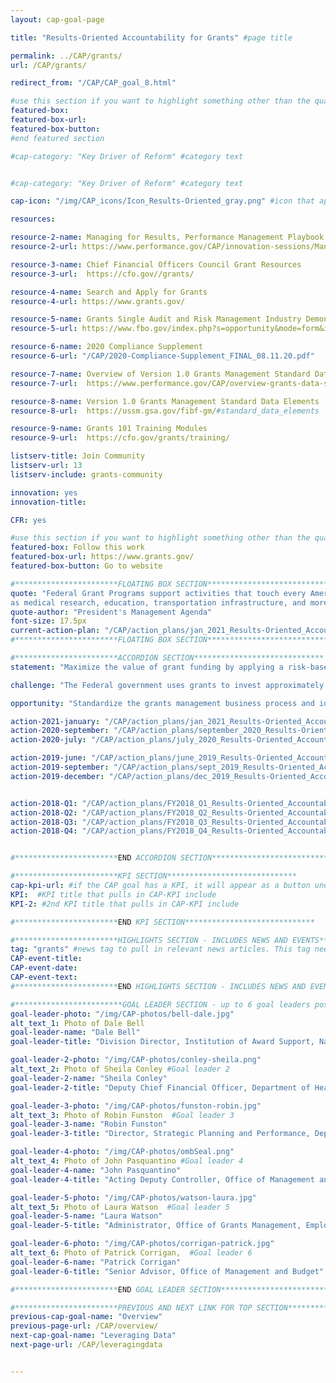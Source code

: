 ```yaml
---
layout: cap-goal-page

title: "Results-Oriented Accountability for Grants" #page title

permalink: ../CAP/grants/
url: /CAP/grants/

redirect_from: "/CAP/CAP_goal_8.html"

#use this section if you want to highlight something other than the quarterly action plan
featured-box:
featured-box-url:
featured-box-button:
#end featured section

#cap-category: "Key Driver of Reform" #category text


#cap-category: "Key Driver of Reform" #category text

cap-icon: "/img/CAP_icons/Icon_Results-Oriented_gray.png" #icon that appears next to title

resources:

resource-2-name: Managing for Results, Performance Management Playbook for Federal Awarding Agencies
resource-2-url: https://www.performance.gov/CAP/innovation-sessions/Managing for Results, Performance Management Playbook for Federal Awarding Agencies.pdf

resource-3-name: Chief Financial Officers Council Grant Resources
resource-3-url:  https://cfo.gov//grants/

resource-4-name: Search and Apply for Grants
resource-4-url: https://www.grants.gov/

resource-5-name: Grants Single Audit and Risk Management Industry Demonstration Days
resource-5-url: https://www.fbo.gov/index.php?s=opportunity&mode=form&id=08943a6b0f93b40afab0bce207edcbe3&tab=core&_cview=1

resource-6-name: 2020 Compliance Supplement
resource-6-url: "/CAP/2020-Compliance-Supplement_FINAL_08.11.20.pdf"

resource-7-name: Overview of Version 1.0 Grants Management Standard Data Elements
resource-7-url:  https://www.performance.gov/CAP/overview-grants-data-standards.pdf

resource-8-name: Version 1.0 Grants Management Standard Data Elements
resource-8-url:  https://ussm.gsa.gov/fibf-gm/#standard_data_elements

resource-9-name: Grants 101 Training Modules
resource-9-url:  https://cfo.gov/grants/training/

listserv-title: Join Community
listserv-url: 13
listserv-include: grants-community

innovation: yes
innovation-title:

CFR: yes

#use this section if you want to highlight something other than the quarterly action plan
featured-box: Follow this work
featured-box-url: https://www.grants.gov/
featured-box-button: Go to website

#***********************FLOATING BOX SECTION*****************************
quote: "Federal Grant Programs support activities that touch every American, such
as medical research, education, transportation infrastructure, and more." #appears in the gray text box
quote-author: "President's Management Agenda"
font-size: 17.5px
current-action-plan: "/CAP/action_plans/jan_2021_Results-Oriented_Accountability_for_Grants.pdf"
#***********************FLOATING BOX SECTION*****************************

#***********************ACCORDION SECTION*****************************
statement: "Maximize the value of grant funding by applying a risk-based, data-driven framework that balances compliance requirements with demonstrating successful results for the American taxpayer. " #first accordion text

challenge: "The Federal government uses grants to invest approximately $700 billion each year in mission-critical needs for American taxpayers, but managers report spending 40% of their time using antiquated processes to monitor compliance instead of analyzing data to improve results. "

opportunity: "Standardize the grants management business process and identify, open, standardize, and link data. Use standard business process and data to establish a robust marketplace of modern solutions that ease burden and drive efficiencies, respond to customer needs, and deliver on mission. Leverage data, including data produced by annual audits, to assess and manage recipient risk. Hold recipients accountable for good performance practices that support achievement of program goals and objectives and streamline burdensome compliance requirements for those that demonstrate results." #third accordion text

action-2021-january: "/CAP/action_plans/jan_2021_Results-Oriented_Accountability_for_Grants.pdf"
action-2020-september: "/CAP/action_plans/september_2020_Results-Oriented_Accountability_for_Grants.pdf"
action-2020-july: "/CAP/action_plans/july_2020_Results-Oriented_Accountability_for_Grants.pdf"

action-2019-june: "/CAP/action_plans/june_2019_Results-Oriented_Accountability_for_Grants.pdf"
action-2019-september: "/CAP/action_plans/sept_2019_Results-Oriented_Accountability_for_Grants.pdf"
action-2019-december: "/CAP/action_plans/dec_2019_Results-Oriented_Accountability_for_Grants.pdf"


action-2018-Q1: "/CAP/action_plans/FY2018_Q1_Results-Oriented_Accountability_for_Grants.pdf"
action-2018-Q2: "/CAP/action_plans/FY2018_Q2_Results-Oriented_Accountability_for_Grants.pdf"
action-2018-Q3: "/CAP/action_plans/FY2018_Q3_Results-Oriented_Accountability_for_Grants.pdf"
action-2018-Q4: "/CAP/action_plans/FY2018_Q4_Results-Oriented_Accountability_for_Grants.pdf"


#***********************END ACCORDION SECTION*****************************

#***********************KPI SECTION*****************************
cap-kpi-url: #if the CAP goal has a KPI, it will appear as a button under the title. The button links to the KPI accordion section
KPI:  #KPI title that pulls in CAP-KPI include
KPI-2: #2nd KPI title that pulls in CAP-KPI include

#***********************END KPI SECTION*****************************

#***********************HIGHLIGHTS SECTION - INCLUDES NEWS AND EVENTS*****************************
tag: "grants" #news tag to pull in relevant news articles. This tag needs to be included in the "post" front matter
CAP-event-title:
CAP-event-date:
CAP-event-text:
#***********************END HIGHLIGHTS SECTION - INCLUDES NEWS AND EVENTS*****************************

#************************GOAL LEADER SECTION - up to 6 goal leaders possible by creating up to 6 sections below***************************
goal-leader-photo: "/img/CAP-photos/bell-dale.jpg"
alt_text_1: Photo of Dale Bell
goal-leader-name: "Dale Bell"
goal-leader-title: "Division Director, Institution of Award Support, National Science Foundation"

goal-leader-2-photo: "/img/CAP-photos/conley-sheila.png"
alt_text_2: Photo of Sheila Conley #Goal leader 2
goal-leader-2-name: "Sheila Conley"
goal-leader-2-title: "Deputy Chief Financial Officer, Department of Health and Human Services"

goal-leader-3-photo: "/img/CAP-photos/funston-robin.jpg"
alt_text_3: Photo of Robin Funston  #Goal leader 3
goal-leader-3-name: "Robin Funston"
goal-leader-3-title: "Director, Strategic Planning and Performance, Department of Justice"

goal-leader-4-photo: "/img/CAP-photos/ombSeal.png"
alt_text_4: Photo of John Pasquantino #Goal leader 4
goal-leader-4-name: "John Pasquantino"
goal-leader-4-title: "Acting Deputy Controller, Office of Management and Budget"

goal-leader-5-photo: "/img/CAP-photos/watson-laura.jpg"
alt_text_5: Photo of Laura Watson  #Goal leader 5
goal-leader-5-name: "Laura Watson"
goal-leader-5-title: "Administrator, Office of Grants Management, Employment & Training Administration, Department of Labor"

goal-leader-6-photo: "/img/CAP-photos/corrigan-patrick.jpg"
alt_text_6: Photo of Patrick Corrigan,  #Goal leader 6
goal-leader-6-name: "Patrick Corrigan"
goal-leader-6-title: "Senior Advisor, Office of Management and Budget"

#***********************END GOAL LEADER SECTION*****************************8

#***********************PREVIOUS AND NEXT LINK FOR TOP SECTION*****************************8
previous-cap-goal-name: "Overview"
previous-page-url: /CAP/overview/
next-cap-goal-name: "Leveraging Data"
next-page-url: /CAP/leveragingdata


---  
```

